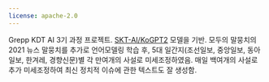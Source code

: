 ```yaml
---
license: apache-2.0
---
```


Grepp KDT AI 3기 과정 프로젝트.
[SKT-AI/KoGPT2](https://github.com/SKT-AI/KoGPT2) 모델을 기반. 모두의 말뭉치의 2021 뉴스 말뭉치를 추가로 언어모델링 학습 후, 5대 일간지(조선일보, 중앙일보, 동아일보, 한겨레, 경향신문)별 각 만여개의 사설로 미세조정하였음.
매일 백여개의 사설로 추가 미세조정하여 최신 정치적 이슈에 관한 텍스트도 잘 생성함.

